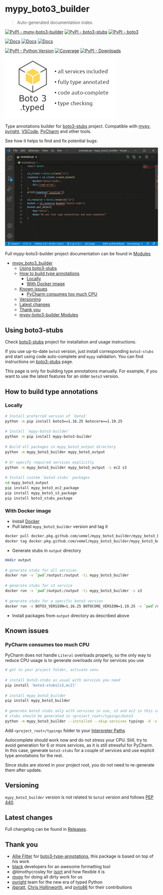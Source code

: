 # mypy_boto3_builder

> Auto-generated documentation index.

[![PyPI - mypy-boto3-builder](https://img.shields.io/pypi/v/mypy-boto3-builder.svg?color=blue&label=mypy-boto3-builder)](https://pypi.org/project/mypy-boto3-builder)
[![PyPI - boto3-stubs](https://img.shields.io/pypi/v/boto3-stubs.svg?color=blue&label=boto3-stubs)](https://pypi.org/project/boto3-stubs)
[![PyPI - boto3](https://img.shields.io/pypi/v/boto3.svg?color=blue&label=boto3)](https://pypi.org/project/boto3)

[![Docs](https://img.shields.io/readthedocs/mypy-boto3-builder.svg?color=blue&label=Builder%20docs)](https://mypy-boto3-builder.readthedocs.io/)
[![Docs](https://img.shields.io/readthedocs/mypy-boto3-builder.svg?color=blue&label=boto3-stubs%20docs)](https://pypi.org/project/boto3-stubs/)
[![Docs](https://img.shields.io/pypi/wheel/boto3-stubs.svg?color=blue)](https://pypi.org/project/boto3-stubs/)

[![PyPI - Python Version](https://img.shields.io/pypi/pyversions/boto3-stubs.svg?color=blue)](https://pypi.org/project/boto3-stubs)
[![Coverage](https://img.shields.io/codecov/c/github/vemel/mypy_boto3_builder)](https://codecov.io/gh/vemel/mypy_boto3_builder)
[![PyPI - Downloads](https://img.shields.io/pypi/dw/boto3-stubs?color=blue)](https://pypistats.org/packages/boto3-stubs)

![boto3.typed](logo.png)

Type annotations builder for [boto3-stubs](https://pypi.org/project/boto3-stubs/) project. Compatible with [mypy](https://github.com/python/mypy), [pyright](https://github.com/microsoft/pyright), [VSCode](https://code.visualstudio.com/), [PyCharm](https://www.jetbrains.com/pycharm/) and other tools.

See how it helps to find and fix potential bugs:

![boto3-stubs demo](demo.gif)

Full mypy-boto3-builder project documentation can be found in [Modules](MODULES.md#mypy-boto3-builder-modules)

- [mypy_boto3_builder](#mypy_boto3_builder)
  - [Using boto3-stubs](#using-boto3-stubs)
  - [How to build type annotations](#how-to-build-type-annotations)
    - [Locally](#locally)
    - [With Docker image](#with-docker-image)
  - [Known issues](#known-issues)
    - [PyCharm consumes too much CPU](#pycharm-consumes-too-much-cpu)
  - [Versioning](#versioning)
  - [Latest changes](#latest-changes)
  - [Thank you](#thank-you)
  - [mypy-boto3-builder Modules](MODULES.md#mypy-boto3-builder-modules)

## Using boto3-stubs

Check [boto3-stubs](https://pypi.org/project/boto3-stubs/) project for installation
and usage instructions.

If you use up-to-date `boto3` version, just install corresponding `boto3-stubs` and start
using code auto-complete and `mypy` validation. You can find instructions on
[boto3-stubs](https://pypi.org/project/boto3-stubs/) page.

This page is only for building type annotations manually. For example, if you want to
use the latest features for an older `boto3` version.

## How to build type annotations

### Locally

```bash
# Install preferred version of `boto3`
python -m pip install boto3==1.16.25 botocore==1.19.25

# Install `mypy-boto3-builder`
python -m pip install mypy-boto3-builder

# Build all packages in mypy_boto3_output directory
python -m mypy_boto3_builder mypy_boto3_output

# Or specify required services explicitly
python -m mypy_boto3_builder mypy_boto3_output -s ec2 s3

# Install custom `boto3-stubs` packages
cd mypy_boto3_output
pip install mypy_boto3_ec2_package
pip install mypy_boto3_s3_package
pip install boto3_stubs_package
```

### With Docker image

- Install [Docker](https://docs.docker.com/install/)
- Pull latest `mypy_boto3_builder` version and tag it

```bash
docker pull docker.pkg.github.com/vemel/mypy_boto3_builder/mypy_boto3_builder_stable:latest
docker tag docker.pkg.github.com/vemel/mypy_boto3_builder/mypy_boto3_builder_stable:latest mypy_boto3_builder
```

- Generate stubs in `output` directory

```bash
mkdir output

# generate stubs for all services
docker run -v `pwd`/output:/output -ti mypy_boto3_builder

# generate stubs for s3 service
docker run -v `pwd`/output:/output -ti mypy_boto3_builder -s s3

# generate stubs for a specific boto3 version
docker run -e BOTO3_VERSION=1.16.25 BOTOCORE_VERSION=1.19.25 -v `pwd`/output:/output -ti mypy_boto3_builder
```

- Install packages from `output` directory as described above

## Known issues

### PyCharm consumes too much CPU

PyCharm does not handle `Literal` overloads properly, so the only way to reduce CPU usage is to generate
overloads only for services you use

```bash
# got to your project folder, activate venv

# install boto3-stubs as usual with services you need
pip install 'boto3-stubs[s3,ec2]'

# install mypy_boto3_builder
pip install mypy_boto3_builder

# generate boto3 stubs only with services in use, s3 and ec2 in this case
# stubs should be generated in <project_root>/typings/boto3
python -m mypy_boto3_builder --installed --skip-services typings -d -s s3 ec2
```

Add `<project_root>/typings` folder to your [Interpreter Paths](https://www.jetbrains.com/help/pycharm/stubs.html#reuse-stubs)

Autocomplete should work now and do not stress your CPU. Still, try to avoid generation
for 6 or more services, as it is still stressful for PyCharm. In this case, generate `boto3-stubs`
for a couple of services and use explicit type annotations for the rest.

Since stubs are stored in your project root, you do not need to re-generate them after update.

## Versioning

`mypy_boto3_builder` version is not related to `boto3` version and follows
[PEP 440](https://www.python.org/dev/peps/pep-0440/).

## Latest changes

Full changelog can be found in [Releases](https://github.com/vemel/mypy_boto3_builder/releases).

## Thank you

- [Allie Fitter](https://github.com/alliefitter) for [boto3-type-annotations](https://pypi.org/project/boto3-type-annotations/),
  this package is based on top of his work
- [black](https://github.com/psf/black) developers for an awesome formatting tool
- @timothycrosley for [isort](https://github.com/PyCQA/isort) and how flexible it is
- [mypy](https://github.com/python/mypy) for doing all dirty work for us
- [pyright](https://github.com/microsoft/pyright) team for the new era of typed Python
- [jbpratt](https://github.com/jbpratt),
  [Chris Hollinworth](https://github.com/chrishollinworth),
  and [pyto86](https://github.com/pyto86pri)
  for their contributions
